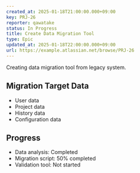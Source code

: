 ```yaml
---
created_at: 2025-01-18T21:00:00.000+09:00
key: PRJ-26
reporter: qawatake
status: In Progress
title: Create Data Migration Tool
type: Epic
updated_at: 2025-01-18T22:00:00.000+09:00
url: https://example.atlassian.net/browse/PRJ-26
---
```


Creating data migration tool from legacy system.

## Migration Target Data
- User data
- Project data
- History data
- Configuration data

## Progress
- Data analysis: Completed
- Migration script: 50% completed
- Validation tool: Not started